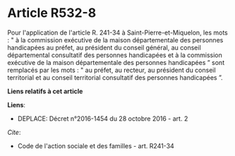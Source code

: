 # Article R532-8

Pour l'application de l'article R. 241-34 à Saint-Pierre-et-Miquelon, les mots : " à la commission exécutive de la maison
départementale des personnes handicapées au préfet, au président du conseil général, au conseil départemental consultatif des
personnes handicapées et à la commission exécutive de la maison départementale des personnes handicapées ” sont remplacés par
les mots : " au préfet, au recteur, au président du conseil territorial et au conseil territorial consultatif des personnes
handicapées ”.

**Liens relatifs à cet article**

**Liens**:

  - DEPLACE: Décret n°2016-1454 du 28 octobre 2016 - art. 2

_Cite_:

  - Code de l'action sociale et des familles - art. R241-34

